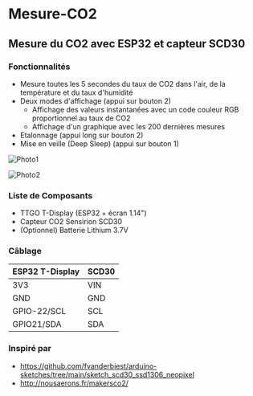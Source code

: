 # Mesure-CO2

## Mesure du CO2 avec ESP32 et capteur SCD30

### Fonctionnalités
- Mesure toutes les 5 secondes du taux de CO2 dans l'air, de la température et du taux d'humidité
- Deux modes d'affichage (appui sur bouton 2)
  - Affichage des valeurs instantanées avec un code couleur RGB proportionnel au taux de CO2
  - Affichage d'un graphique avec les 200 dernières mesures
- Etalonnage (appui long sur bouton 2)
- Mise en veille (Deep Sleep) (appui sur bouton 1)

![Photo1](https://github.com/Loutre-LNO/Mesure-CO2/blob/main/Photos/IMG_20220117_152548.jpg)

![Photo2](https://github.com/Loutre-LNO/Mesure-CO2/blob/main/Photos/IMG_20220117_152540.jpg)


### Liste de Composants
- TTGO T-Display (ESP32 + écran 1.14")
- Capteur CO2 Sensirion SCD30
- (Optionnel) Batterie Lithium 3.7V

### Câblage
|ESP32 T-Display|SCD30|
|-----|-----|
|3V3|VIN|
|GND|GND|
|GPIO-22/SCL|SCL|
|GPIO21/SDA|SDA|



### Inspiré par
- https://github.com/fvanderbiest/arduino-sketches/tree/main/sketch_scd30_ssd1306_neopixel
- http://nousaerons.fr/makersco2/

